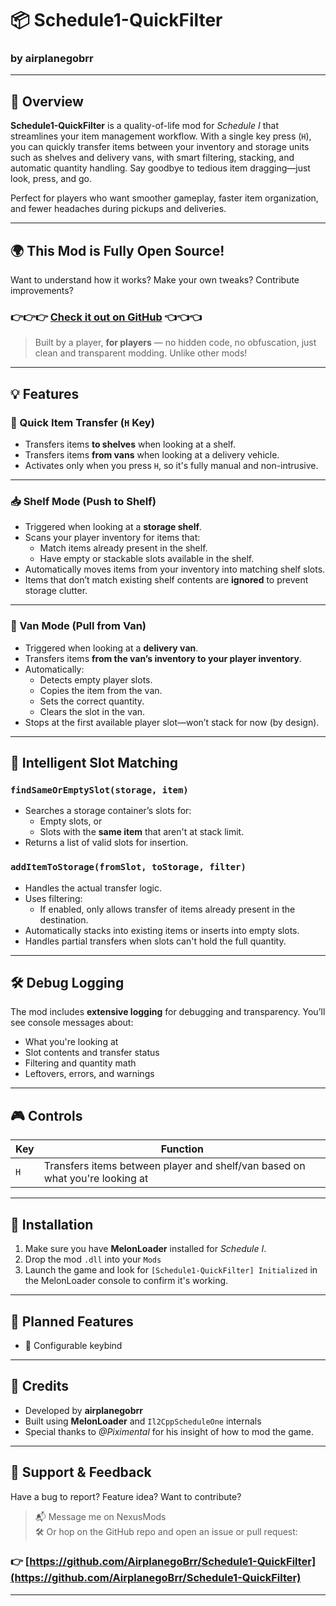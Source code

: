 # 📦 Schedule1-QuickFilter
### by airplanegobrr

---

## 📝 Overview
**Schedule1-QuickFilter** is a quality-of-life mod for *Schedule I* that streamlines your item management workflow. With a single key press (`H`), you can quickly transfer items between your inventory and storage units such as shelves and delivery vans, with smart filtering, stacking, and automatic quantity handling. Say goodbye to tedious item dragging—just look, press, and go.

Perfect for players who want smoother gameplay, faster item organization, and fewer headaches during pickups and deliveries.

---

## 🌍 **This Mod is Fully Open Source!**

Want to understand how it works? Make your own tweaks? Contribute improvements?

### 👉👉👉 [Check it out on GitHub](https://github.com/AirplanegoBrr/Schedule1-QuickFilter) 👈👈👈

> Built by a player, **for players** — no hidden code, no obfuscation, just clean and transparent modding. Unlike other mods!

---

## 💡 Features

### 🔄 Quick Item Transfer (`H` Key)
- Transfers items **to shelves** when looking at a shelf.
- Transfers items **from vans** when looking at a delivery vehicle.
- Activates only when you press `H`, so it's fully manual and non-intrusive.

---

### 📥 Shelf Mode (Push to Shelf)
- Triggered when looking at a **storage shelf**.
- Scans your player inventory for items that:
  - Match items already present in the shelf.
  - Have empty or stackable slots available in the shelf.
- Automatically moves items from your inventory into matching shelf slots.
- Items that don’t match existing shelf contents are **ignored** to prevent storage clutter.

---

### 🚚 Van Mode (Pull from Van)
- Triggered when looking at a **delivery van**.
- Transfers items **from the van’s inventory to your player inventory**.
- Automatically:
  - Detects empty player slots.
  - Copies the item from the van.
  - Sets the correct quantity.
  - Clears the slot in the van.
- Stops at the first available player slot—won’t stack for now (by design).

---

## 🧠 Intelligent Slot Matching

### `findSameOrEmptySlot(storage, item)`
- Searches a storage container’s slots for:
  - Empty slots, or
  - Slots with the **same item** that aren't at stack limit.
- Returns a list of valid slots for insertion.

### `addItemToStorage(fromSlot, toStorage, filter)`
- Handles the actual transfer logic.
- Uses filtering:
  - If enabled, only allows transfer of items already present in the destination.
- Automatically stacks into existing items or inserts into empty slots.
- Handles partial transfers when slots can't hold the full quantity.

---

## 🛠️ Debug Logging
The mod includes **extensive logging** for debugging and transparency. You’ll see console messages about:
- What you're looking at
- Slot contents and transfer status
- Filtering and quantity math
- Leftovers, errors, and warnings

---

## 🎮 Controls

| Key | Function |
|-----|----------|
| `H` | Transfers items between player and shelf/van based on what you're looking at |

---

## 🔧 Installation

1. Make sure you have **MelonLoader** installed for *Schedule I*.
2. Drop the mod `.dll` into your `Mods`
3. Launch the game and look for `[Schedule1-QuickFilter] Initialized` in the MelonLoader console to confirm it's working.

---

## 📢 Planned Features

- 💼 Configurable keybind

---

## 🙏 Credits

- Developed by **airplanegobrr**
- Built using **MelonLoader** and `Il2CppScheduleOne` internals
- Special thanks to *@Piximental* for his insight of how to mod the game.

---

## 💬 Support & Feedback

Have a bug to report? Feature idea? Want to contribute?  
> 📬 Message me on NexusMods  
> 🛠 Or hop on the GitHub repo and open an issue or pull request:

### 👉 [https://github.com/AirplanegoBrr/Schedule1-QuickFilter](https://github.com/AirplanegoBrr/Schedule1-QuickFilter)

---

